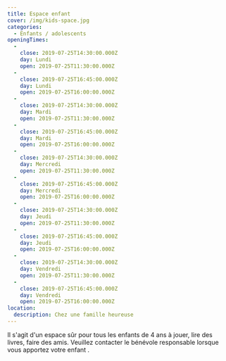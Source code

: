 ```yaml
---
title: Espace enfant
cover: /img/kids-space.jpg
categories:
  - Enfants / adolescents
openingTimes:
  - 
    close: 2019-07-25T14:30:00.000Z
    day: Lundi
    open: 2019-07-25T11:30:00.000Z
  - 
    close: 2019-07-25T16:45:00.000Z
    day: Lundi
    open: 2019-07-25T16:00:00.000Z
  - 
    close: 2019-07-25T14:30:00.000Z
    day: Mardi
    open: 2019-07-25T11:30:00.000Z
  - 
    close: 2019-07-25T16:45:00.000Z
    day: Mardi
    open: 2019-07-25T16:00:00.000Z
  - 
    close: 2019-07-25T14:30:00.000Z
    day: Mercredi
    open: 2019-07-25T11:30:00.000Z
  - 
    close: 2019-07-25T16:45:00.000Z
    day: Mercredi
    open: 2019-07-25T16:00:00.000Z
  - 
    close: 2019-07-25T14:30:00.000Z
    day: Jeudi
    open: 2019-07-25T11:30:00.000Z
  - 
    close: 2019-07-25T16:45:00.000Z
    day: Jeudi
    open: 2019-07-25T16:00:00.000Z
  - 
    close: 2019-07-25T14:30:00.000Z
    day: Vendredi
    open: 2019-07-25T11:30:00.000Z
  - 
    close: 2019-07-25T16:45:00.000Z
    day: Vendredi
    open: 2019-07-25T16:00:00.000Z
location:
  description: Chez une famille heureuse
---
```


Il s'agit d'un espace sûr pour tous les enfants de 4 ans à jouer, lire des livres, faire des amis. Veuillez contacter le bénévole responsable lorsque vous apportez votre enfant .